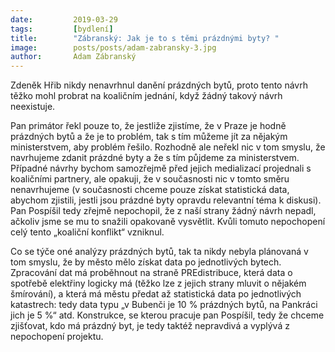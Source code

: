 ```yaml
---
date:         2019-03-29
tags:         [bydlení]
title:        "Zábranský: Jak je to s těmi prázdnými byty? "
image: 	      posts/posts/adam-zabransky-3.jpg
author:       Adam Zábranský
---
```


Zdeněk Hřib nikdy nenavrhnul danění prázdných bytů, proto tento návrh těžko mohl probrat na koaličním jednání, když žádný takový návrh neexistuje.

Pan primátor řekl pouze to, že jestliže zjistíme, že v Praze je hodně prázdných bytů a že je to problém, tak s tím můžeme jít za nějakým ministerstvem, aby problém řešilo. Rozhodně ale neřekl nic v tom smyslu, že navrhujeme zdanit prázdné byty a že s tím půjdeme za ministerstvem. Případné návrhy bychom samozřejmě před jejich medializací projednali s koaličními partnery, ale opakuji, že v současnosti nic v tomto směru nenavrhujeme (v současnosti chceme pouze získat statistická data, abychom zjistili, jestli jsou prázdné byty opravdu relevantní téma k diskusi). Pan Pospíšil tedy zřejmě nepochopil, že z naší strany žádný návrh nepadl, ačkoliv jsme se mu to snažili opakovaně vysvětlit. Kvůli tomuto nepochopení celý tento „koaliční konflikt“ vzniknul.

Co se týče oné analýzy prázdných bytů, tak ta nikdy nebyla plánovaná v tom smyslu, že by město mělo získat data po jednotlivých bytech. Zpracování dat má proběhnout na straně PREdistribuce, která data o spotřebě elektřiny logicky má (těžko lze z jejich strany mluvit o nějakém šmírování), a která má městu předat až statistická data po jednotlivých katastrech: tedy data typu „v Bubenči je 10 % prázdných bytů, na Pankráci jich je 5 %“ atd. Konstrukce, se kterou pracuje pan Pospíšil, tedy že chceme zjišťovat, kdo má prázdný byt, je tedy taktéž nepravdivá a vyplývá z nepochopení projektu.
